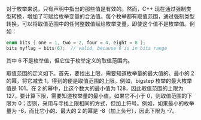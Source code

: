 对于枚举来说，只有声明中指出的那些值是有效的。然而，C++ 现在通过强制类型转换，增加了可赋给枚举变量的合法值。每个枚举都有取值范围，通过强制类型转换，可以将取值范围中的任何整数值赋给枚举变量，即使这个值不是枚举值。例如：

```cpp
enum bits { one = 1, two = 2, four = 4, eight = 8 };
bits myflag = bits(6);	// valid, because 6 is in bits range
```

其中 6 不是枚举值，但它位于枚举定义的取值范围内。

取值范围的定义如下。首先，要找出上限，需要知道枚举量的最大值的、最小的 2 的幂，将它减去 1，得到的便是取值范围的上限。例如，bigstep 枚举的最大枚举值是 101。在 2 的幂中，比这个数大的最小值为 128，因此取值范围的上限为 127。要计算下限，需要知道枚举量的最小值。如果它不小于 0，则取值范围的下限为 0；否则，采用与寻找上限相同的方式，但加上符号。例如，如果最小的枚举量为 -6，而比它小的、最大的 2 的幂是 -8（加上负号），因此下限为 -7。